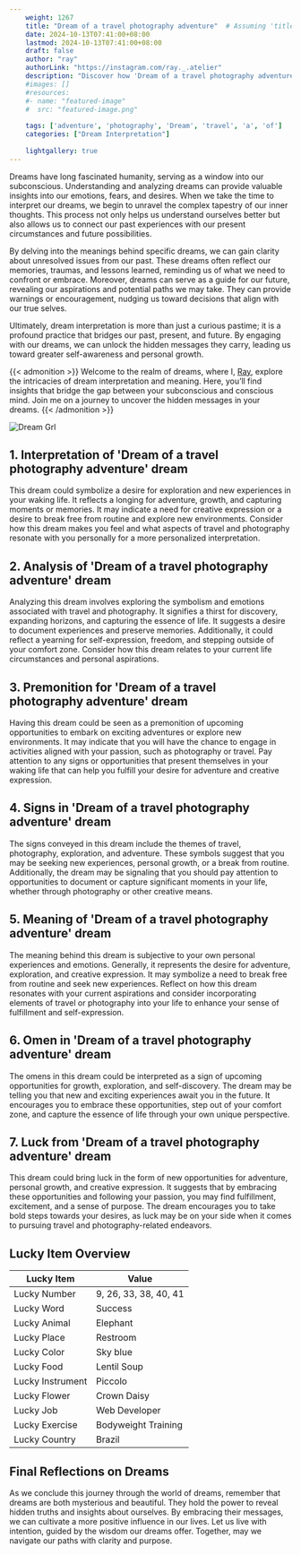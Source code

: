```yaml
---
    weight: 1267
    title: "Dream of a travel photography adventure"  # Assuming 'title' column exists
    date: 2024-10-13T07:41:00+08:00
    lastmod: 2024-10-13T07:41:00+08:00
    draft: false
    author: "ray"
    authorLink: "https://instagram.com/ray._.atelier"
    description: "Discover how 'Dream of a travel photography adventure' can interpret your future and uncover its significant meanings in your life."
    #images: []
    #resources:
    #- name: "featured-image"
    #  src: "featured-image.png"
    
    tags: ['adventure', 'photography', 'Dream', 'travel', 'a', 'of']
    categories: ["Dream Interpretation"]
    
    lightgallery: true
---
```

    
Dreams have long fascinated humanity, serving as a window into our subconscious. Understanding and analyzing dreams can provide valuable insights into our emotions, fears, and desires. When we take the time to interpret our dreams, we begin to unravel the complex tapestry of our inner thoughts. This process not only helps us understand ourselves better but also allows us to connect our past experiences with our present circumstances and future possibilities.

By delving into the meanings behind specific dreams, we can gain clarity about unresolved issues from our past. These dreams often reflect our memories, traumas, and lessons learned, reminding us of what we need to confront or embrace. Moreover, dreams can serve as a guide for our future, revealing our aspirations and potential paths we may take. They can provide warnings or encouragement, nudging us toward decisions that align with our true selves.

Ultimately, dream interpretation is more than just a curious pastime; it is a profound practice that bridges our past, present, and future. By engaging with our dreams, we can unlock the hidden messages they carry, leading us toward greater self-awareness and personal growth.

{{< admonition >}}
Welcome to the realm of dreams, where I, [Ray](https://instagram.com/ray._.atelier), explore the intricacies of dream interpretation and meaning. Here, you’ll find insights that bridge the gap between your subconscious and conscious mind. Join me on a journey to uncover the hidden messages in your dreams.
{{< /admonition >}}

![Dream Grl](https://cdn.pixabay.com/photo/2017/11/02/03/35/gothic-2910057_1280.jpg "Dream Grl")

## 1. Interpretation of 'Dream of a travel photography adventure' dream

This dream could symbolize a desire for exploration and new experiences in your waking life. It reflects a longing for adventure, growth, and capturing moments or memories. It may indicate a need for creative expression or a desire to break free from routine and explore new environments. Consider how this dream makes you feel and what aspects of travel and photography resonate with you personally for a more personalized interpretation.

## 2. Analysis of 'Dream of a travel photography adventure' dream

Analyzing this dream involves exploring the symbolism and emotions associated with travel and photography. It signifies a thirst for discovery, expanding horizons, and capturing the essence of life. It suggests a desire to document experiences and preserve memories. Additionally, it could reflect a yearning for self-expression, freedom, and stepping outside of your comfort zone. Consider how this dream relates to your current life circumstances and personal aspirations.

## 3. Premonition for 'Dream of a travel photography adventure' dream

Having this dream could be seen as a premonition of upcoming opportunities to embark on exciting adventures or explore new environments. It may indicate that you will have the chance to engage in activities aligned with your passion, such as photography or travel. Pay attention to any signs or opportunities that present themselves in your waking life that can help you fulfill your desire for adventure and creative expression.

## 4. Signs in 'Dream of a travel photography adventure' dream

The signs conveyed in this dream include the themes of travel, photography, exploration, and adventure. These symbols suggest that you may be seeking new experiences, personal growth, or a break from routine. Additionally, the dream may be signaling that you should pay attention to opportunities to document or capture significant moments in your life, whether through photography or other creative means.

## 5. Meaning of 'Dream of a travel photography adventure' dream

The meaning behind this dream is subjective to your own personal experiences and emotions. Generally, it represents the desire for adventure, exploration, and creative expression. It may symbolize a need to break free from routine and seek new experiences. Reflect on how this dream resonates with your current aspirations and consider incorporating elements of travel or photography into your life to enhance your sense of fulfillment and self-expression.

## 6. Omen in 'Dream of a travel photography adventure' dream

The omens in this dream could be interpreted as a sign of upcoming opportunities for growth, exploration, and self-discovery. The dream may be telling you that new and exciting experiences await you in the future. It encourages you to embrace these opportunities, step out of your comfort zone, and capture the essence of life through your own unique perspective.

## 7. Luck from 'Dream of a travel photography adventure' dream

This dream could bring luck in the form of new opportunities for adventure, personal growth, and creative expression. It suggests that by embracing these opportunities and following your passion, you may find fulfillment, excitement, and a sense of purpose. The dream encourages you to take bold steps towards your desires, as luck may be on your side when it comes to pursuing travel and photography-related endeavors.

## Lucky Item Overview
| Lucky Item          | Value              |
|---------------|--------------------|
| Lucky Number        | 9, 26, 33, 38, 40, 41  |
| Lucky Word          | Success |
| Lucky Animal        | Elephant |
| Lucky Place         | Restroom     |
| Lucky Color         | Sky blue     |
| Lucky Food          | Lentil Soup      |
| Lucky Instrument    | Piccolo |
| Lucky Flower        | Crown Daisy    |
| Lucky Job           | Web Developer       |
| Lucky Exercise      | Bodyweight Training  |
| Lucky Country       | Brazil    |


##  Final Reflections on Dreams

As we conclude this journey through the world of dreams, remember that dreams are both mysterious and beautiful. They hold the power to reveal hidden truths and insights about ourselves. By embracing their messages, we can cultivate a more positive influence in our lives. Let us live with intention, guided by the wisdom our dreams offer. Together, may we navigate our paths with clarity and purpose.
